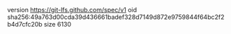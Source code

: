 version https://git-lfs.github.com/spec/v1
oid sha256:49a763d00cda39d436661badef328d7149d872e9759844f64bc2f2b4d7cfc20b
size 6130
